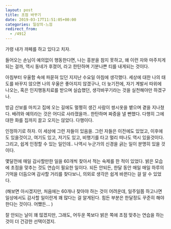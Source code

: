 ```yaml
---
layout: post
title: 초점 바꾸기
date: 2019-03-17T11:51:05+00:00
categories: 일상의-느낌
redirect_from:
  - /4912
---
```




가령 내가 까페를 하고 있다고 치자.

들어오는 손님이 예의없이 행동한다면, 나는 흥분을 참지 못하고, 왜 이런 자와 마주치게 되는 걸까, 역시 동네가 후졌어, 라고 한탄하며 기분나쁜 티를 내게되는 것이다.

아침부터 우울함 속에 파묻혀 있던 지지난 수요일 아침에 생각했다. 세상에 대한 나의 태도를 바꾸지 않으면 나의 우울은 좋아지지 않겠구나, 더 늦기전에, 자기 계발서 따위에 나오는, 혹은 인지행동치료를 받으며 실습했던, 생각바꾸기라는 것을 실천해야만 하겠구나.

방금 산보를 마치고 집에 오는 길에도 멀쩡히 생긴 사람이 쌍시옷을 뱉으며 곁을 지나쳤다. 배려와 예의라는 것은 어디로 사라졌을까.. 한탄하며 짜증을 낼 뻔했다. 다행히 그에 대한 화를 집까지 끌고 오지는 않았다. 다행이다.

인정하기로 하자. 이 세상에 그런 자들이 있음을. 그런 자들은 이전에도 있었고, 이후에도 있을것이고, 여기도 있고, 저기도 있고, 비행기를 타고 멀리 떠나도 역시 있을것이다. 그리고, 쉽게 인정할 수 있는 일인데.. 나역시 누군가의 신경을 긁는 일이 분명히 있을 것이다.

몇달전에 매일 감사할만한 일을 60개씩 찾아서 적는 숙제를 한 적이 있었다. 밝은 모습에 초점을 맞추는 것도 연습이 필요한 일이다. 되든 안되든, 한달 동안 매일 매일 하루의 기억을 더듬으며 감사할 거리를 찾다보니, 의외로 생각은 쉽게 바뀐다는 걸 알 수 있었다.

(해보면 아시겠지만, 처음에는 60개나 찾아야 하는 것이 어려운데, 일주일쯤 하고나면 일상에서도 감사할 일이란게 꽤 많다는 걸 알게된다. 힘든 부분은 한달정도 꾸준히 해야한다는 것이다. 어쨌든... )

잘 안되는 날이 꽤 많겠지만, 그래도, 어두운 쪽보다 밝은 쪽에 초점 맞추는 연습을 하는 것이 더 건강한 선택이겠지.


